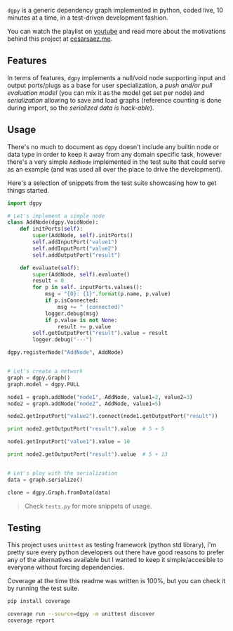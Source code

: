 `dgpy` is a generic dependency graph implemented in python, coded live, 10
minutes at a time, in a test-driven development fashion.

You can watch the playlist on
[youtube](https://youtu.be/pXUL_aDhN-Y?list=PLYcUacEjhPL-nSolgfdIJ_GqBakUp790z)
and read more about the motivations behind this project at
[cesarsaez.me](http://cesarsaez.me).


## Features

In terms of features, `dgpy` implements a null/void node supporting input and
output ports/plugs as a base for user specialization, a *push and/or pull
evaluation model* (you can mix it as the model get set per node) and
*serialization* allowing to save and load graphs (reference counting is done
during import, so the *serialized data is hack-able*).


## Usage

There's no much to document as `dgpy` doesn't include any builtin node or data
type in order to keep it away from any domain specific task, however there's a
very simple `AddNode` implemented in the test suite that could serve as an
example (and was used all over the place to drive the development).

Here's a selection of snippets from the test suite showcasing how to get things
started.

```python
import dgpy

# Let's implement a simple node
class AddNode(dgpy.VoidNode):
    def initPorts(self):
        super(AddNode, self).initPorts()
        self.addInputPort("value1")
        self.addInputPort("value2")
        self.addOutputPort("result")

    def evaluate(self):
        super(AddNode, self).evaluate()
        result = 0
        for p in self._inputPorts.values():
            msg = "{0}: {1}".format(p.name, p.value)
            if p.isConnected:
                msg += " (connected)"
            logger.debug(msg)
            if p.value is not None:
                result += p.value
        self.getOutputPort("result").value = result
        logger.debug("---")

dgpy.registerNode("AddNode", AddNode)


# Let's create a network
graph = dgpy.Graph()
graph.model = dgpy.PULL

node1 = graph.addNode("node1", AddNode, value1=2, value2=3)
node2 = graph.addNode("node2", AddNode, value1=5)

node2.getInputPort("value2").connect(node1.getOutputPort("result"))

print node2.getOutputPort("result").value  # 5 + 5

node1.getInputPort("value1").value = 10

print node2.getOutputPort("result").value  # 5 + 13


# Let's play with the serialization
data = graph.serialize()

clone = dgpy.Graph.fromData(data)
```

> Check `tests.py` for more snippets of usage.


## Testing

This project uses `unittest` as testing framework (python std library), I'm
pretty sure every python developers out there have good reasons to prefer any
of the alternatives available but I wanted to keep it simple/accesible to
everyone without forcing dependencies.

Coverage at the time this readme was written is 100%, but you can check it by
running the test suite.

```bash
pip install coverage

coverage run --source=dgpy -m unittest discover
coverage report
```
